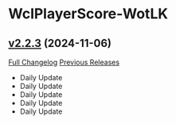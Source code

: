 # WclPlayerScore-WotLK

## [v2.2.3](https://github.com/icaca/WclPlayerScore-WotLK/tree/v2.2.3) (2024-11-06)
[Full Changelog](https://github.com/icaca/WclPlayerScore-WotLK/commits/v2.2.3) [Previous Releases](https://github.com/icaca/WclPlayerScore-WotLK/releases)

- Daily Update  
- Daily Update  
- Daily Update  
- Daily Update  
- Daily Update  

